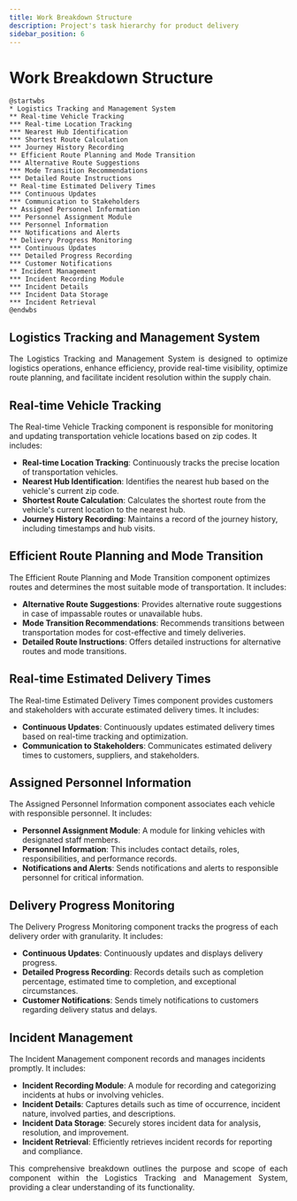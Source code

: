 ```yaml
---
title: Work Breakdown Structure
description: Project's task hierarchy for product delivery
sidebar_position: 6
---
```


# Work Breakdown Structure

```plantuml
@startwbs
* Logistics Tracking and Management System
** Real-time Vehicle Tracking
*** Real-time Location Tracking
*** Nearest Hub Identification
*** Shortest Route Calculation
*** Journey History Recording
** Efficient Route Planning and Mode Transition
*** Alternative Route Suggestions
*** Mode Transition Recommendations
*** Detailed Route Instructions
** Real-time Estimated Delivery Times
*** Continuous Updates
*** Communication to Stakeholders
** Assigned Personnel Information
*** Personnel Assignment Module
*** Personnel Information
*** Notifications and Alerts
** Delivery Progress Monitoring
*** Continuous Updates
*** Detailed Progress Recording
*** Customer Notifications
** Incident Management
*** Incident Recording Module
*** Incident Details
*** Incident Data Storage
*** Incident Retrieval
@endwbs
```

## Logistics Tracking and Management System

<p align="justify">
The Logistics Tracking and Management System is designed to optimize logistics operations, enhance efficiency, provide real-time visibility, optimize route planning, and facilitate incident resolution within the supply chain.
</p>

## Real-time Vehicle Tracking

<p align="justify">

The Real-time Vehicle Tracking component is responsible for monitoring and updating transportation vehicle locations based on zip codes. It includes:

- **Real-time Location Tracking**: Continuously tracks the precise location of transportation vehicles.
- **Nearest Hub Identification**: Identifies the nearest hub based on the vehicle's current zip code.
- **Shortest Route Calculation**: Calculates the shortest route from the vehicle's current location to the nearest hub.
- **Journey History Recording**: Maintains a record of the journey history, including timestamps and hub visits.

</p>

## Efficient Route Planning and Mode Transition

<p align="justify">

The Efficient Route Planning and Mode Transition component optimizes routes and determines the most suitable mode of transportation. It includes:

- **Alternative Route Suggestions**: Provides alternative route suggestions in case of impassable routes or unavailable hubs.
- **Mode Transition Recommendations**: Recommends transitions between transportation modes for cost-effective and timely deliveries.
- **Detailed Route Instructions**: Offers detailed instructions for alternative routes and mode transitions.

</p>

## Real-time Estimated Delivery Times

<p align="justify">

The Real-time Estimated Delivery Times component provides customers and stakeholders with accurate estimated delivery times. It includes:

- **Continuous Updates**: Continuously updates estimated delivery times based on real-time tracking and optimization.
- **Communication to Stakeholders**: Communicates estimated delivery times to customers, suppliers, and stakeholders.

</p>

## Assigned Personnel Information

<p align="justify">

The Assigned Personnel Information component associates each vehicle with responsible personnel. It includes:

- **Personnel Assignment Module**: A module for linking vehicles with designated staff members.
- **Personnel Information**: This includes contact details, roles, responsibilities, and performance records.
- **Notifications and Alerts**: Sends notifications and alerts to responsible personnel for critical information.

</p>

## Delivery Progress Monitoring

<p align="justify">

The Delivery Progress Monitoring component tracks the progress of each delivery order with granularity. It includes:

- **Continuous Updates**: Continuously updates and displays delivery progress.
- **Detailed Progress Recording**: Records details such as completion percentage, estimated time to completion, and exceptional circumstances.
- **Customer Notifications**: Sends timely notifications to customers regarding delivery status and delays.

</p>

## Incident Management

<p align="justify">

The Incident Management component records and manages incidents promptly. It includes:

- **Incident Recording Module**: A module for recording and categorizing incidents at hubs or involving vehicles.
- **Incident Details**: Captures details such as time of occurrence, incident nature, involved parties, and descriptions.
- **Incident Data Storage**: Securely stores incident data for analysis, resolution, and improvement.
- **Incident Retrieval**: Efficiently retrieves incident records for reporting and compliance.

</p>

<p align="justify">
	This comprehensive breakdown outlines the purpose and scope of each component within the Logistics Tracking and Management System, providing a clear understanding of its functionality.
</p>
